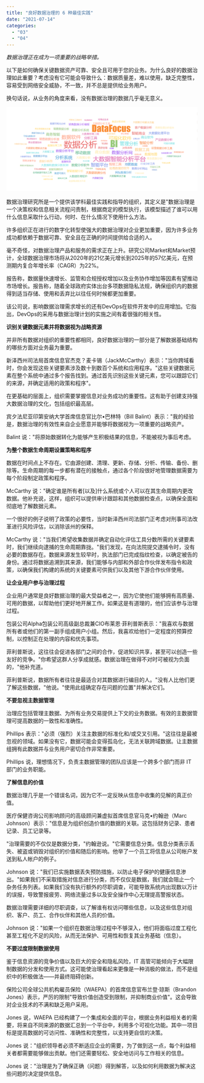 ```yaml
---
title: "良好数据治理的 6 种最佳实践"
date: "2021-07-14"
categories: 
  - "03"
  - "04"
---
```


_数据治理正在成为一项重要的战略举措。_

以下是如何确保关键数据资产可靠、安全且可用于您的业务。为什么良好的数据治理如此重要？考虑没有它可能会导致什么：数据质量差，难以使用，缺乏完整性，容易受到网络安全威胁，不一致，并不总是提供给业务用户。

换句话说，从业务的角度来看，没有数据治理的数据几乎毫无意义。

![84e38ca78515.png](images/84e38ca78515-png.png)

数据治理研究所是一个提供该学科最佳实践和指导的组织，其定义是"数据治理是一个决策权和信息相关流程问责制，根据商定的模型执行，该模型描述了谁可以用什么信息采取什么行动，何时、在什么情况下使用什么方法。

许多组织正在进行的数字化转型使强大的数据治理对企业更加重要，因为许多业务成功都依赖于数据可靠、安全且在正确的时间提供给合适的人。

毫不奇怪，对数据治理产品和服务的需求正在上升。研究公司Market和Market预计，全球数据治理市场将从2020年的21亿美元增长到2025年的57亿美元，在预测期内复合年增长率（CAGR）为22%。

报告称，数据量快速增长、监管和合规授权增加以及业务协作增加等因素有望推动市场增长。报告称，随着全球政府实体出台多项数据隐私法规，确保组织内的数据得到适当存储、使用和丢弃比以往任何时候都更加重要。

该公司说，影响数据治理需求增长的还有DevOps在软件开发中的应用增加。它指出，DevOps的采用与数据治理计划的实施之间有着很强的相关性。

**识别关键数据元素并将数据视为战略资源**

并非所有数据对组织的重要性都相同，良好数据治理的一部分是了解数据基础结构的哪些方面对业务最为重要。

新泽西州司法局首席信息官杰克？麦卡锡（JackMcCarthy）表示："当你跨域看时，你会发现这些关键要素涉及数十到数百个系统和应用程序。"这些关键数据元素在整个系统中通过多个报告找到。通过首先识别这些关键元素，您可以跟踪它们的来源，并确定适用的政策和程序"。

在更基础的层面上，组织需要掌握信息对业务成功的重要性。这有助于创建支持强大数据治理的文化，包括组织最高层。

宾夕法尼亚印第安纳大学首席信息官比尔•巴林特（Bill Balint）表示："我的经验是，数据治理的有效性来自企业愿意并能够将数据视为一项重要的战略资产。

Balint 说："将原始数据转化为能够产生积极结果的信息，不能被视为事后考虑。

**为整个数据生命周期设置策略和程序**

数据在时间点上不存在。它由源创建、清理、更新、存储、分析、传输、备份、删除等。生命周期的每一步都有潜在的接触点，通过各个阶段很好地管理数据需要为每个阶段制定政策和程序。

McCarthy 说："确定谁是所有者\[以及\]什么系统或个人可以在其生命周期内更改数据。他补充说，这样，组织可以提供审计跟踪和其他数据检查点，以确保全面和彻底地了解数据元素。

一个很好的例子说明了政策的必要性，当时新泽西州司法部门正考虑对刑事司法改革进行风险评估，以消除该州的保释。

McCarthy 说："当我们希望收集数据并确定自动化评估工具分数所需的关键要素时，我们继续向逮捕的生命周期靠拢。"我们发现，在向法院提交逮捕令时，没有必要的数据存在。数据来源发生较早时，执法部门已完成指纹检查，以确定被告的身份。通过将数据追溯到其来源，我们能够与内部和外部合作伙伴发布指令和政策，以确保我们构建的系统的关键要素可供我们以及其他下游合作伙伴使用。

**让企业用户参与治理过程**

企业用户通常是良好数据治理的最大受益者之一，因为它使他们能够拥有高质量、可用的数据，以帮助他们更好地开展工作。如果这是有道理的，他们应该参与治理过程。

包装公司Alpha包装公司高级副总裁兼CIO布莱恩·菲利普斯表示："我喜欢与数据所有者或他们的第一副手组成用户小组。然后，我喜欢给他们一定程度的预算控制，以控制正在处理的内容和优先事项。

菲利普斯说，这往往会促进各部门之间的合作，促进知识共享，甚至可以创造一些友好的竞争。"你希望这群人分享成就感。数据治理在做得不对时可被视为负面的，"他补充道。

菲利普斯说，数据所有者往往是最适合对其数据进行编目的人。"没有人比他们更了解这些数据，"他说。"使用此组确定存在问题的位置"并解决它们。

**不要忽视主数据管理**

治理应包括管理主数据、为所有业务交易提供上下文的业务数据。有效的主数据管理可提高数据的一致性和准确性。

Phillips 表示："必须（强烈）关注主数据的标准化和/或交叉引用。"这往往是最被忽视的领域。如果没有它，数据可能会变得孤岛化，无法关联跨域数据。让主数据组拥有此数据并与业务用户密切合作非常重要。

Phillips 说，理想情况下，负责主数据管理的团队应该是一个跨多个部门而非 IT 部门的业务职能。

**了解信息的价值**

数据治理几乎是一个错误名词，因为它不一定反映从信息中收集的见解的真正价值。

医疗保健咨询公司影响顾问的高级顾问兼虚拟首席信息官马克•约翰逊（Marc Johnson）表示："信息是为组织创造价值的数据的关联。这包括财务记录、患者记录、员工记录等。

"治理需要的不仅仅是数据分类，"约翰逊说。"它需要信息分类。信息分类表示丢失、被盗或销毁对组织的价值和随后的影响。他举了一个员工将信息从公司帐户发送到私人帐户的例子。

Johnson 说："我们已实施数据丢失预防措施，以防止电子保护的健康信息渗出。"如果我们不采取措施对信息进行分类，而不仅仅是数据，我们就会阻止一个杂务任务列表。如果我们没有执行额外的尽职调查，可能导致系统内出现数以万计的误报，导致警报疲劳、网络流量过多以及安全操作中心无理提高警报状态。

数据治理需要详细的尽职调查，以了解谁有权访问哪些信息，以及这些信息对组织、客户、员工、合作伙伴和其他人员的价值。

Johnson 说："如果一个组织在数据治理过程中不够深入，他们将面临过度工程化甚至工程化不足的风险，从而无法保护、可用性和恢复其业务基础（信息）。

**不要过度限制数据使用**

鉴于信息资源的竞争价值以及巨大的安全和隐私风险，IT 高管可能倾向于大幅限制数据的分发和使用方式。这可能使治理看起来更像是一种消极的做法，而不是组织中的积极做法——并最终阻碍创新。

保险公司全球公共机构雇员保险（WAEPA）的首席信息官布兰登·琼斯（Brandon Jones）表示，严厉的限制"导致价值创造受到限制，并抑制商业价值"。这会导致对企业技术的不满和缺乏用户采用。

Jones 说，WAEPA 已经构建了一个集成和全面的平台，根据业务利益相关者的需要，将来自不同来源的数据汇总到一个平台中，利用多个可视化功能。其中一项目标是提高数据的可访问性、准确性和完整性，以支持更自信的决策。

Jones 说："组织领导者必须不断适应企业的需要，为了做到这一点，每个利益相关者都需要能够做出贡献。他们还需要轻松、安全地访问与工作相关的信息。

Jones 说："治理是为了确保正确（问题）得到解答，以及如何利用数据为解决这些问题的决定提供信息。
